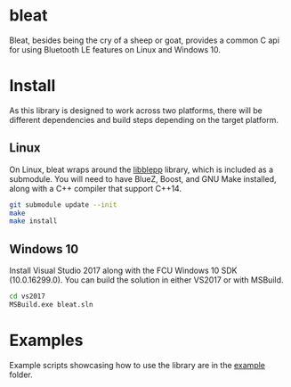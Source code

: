 # bleat
Bleat, besides being the cry of a sheep or goat, provides a common C api for using Bluetooth LE features on Linux and Windows 10.  

# Install
As this library is designed to work across two platforms, there will be different dependencies and build steps depending on the 
target platform.

## Linux
On Linux, bleat wraps around the [libblepp](https://github.com/edrosten/libblepp) library, which is included as a submodule.  You 
will need to have BlueZ, Boost, and GNU Make installed, along with a C++ compiler that support C++14.  

```bash
git submodule update --init
make
make install
```

## Windows 10
Install Visual Studio 2017 along with the FCU Windows 10 SDK (10.0.16299.0).  You can build the solution in either VS2017 or with 
MSBuild.  

```bat
cd vs2017
MSBuild.exe bleat.sln
```

# Examples
Example scripts showcasing how to use the library are in the [example](https://github.com/mbientlab/bleat/blob/master/example) folder.  

